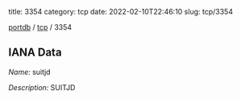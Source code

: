 title: 3354
category: tcp
date: 2022-02-10T22:46:10
slug: tcp/3354

[portdb](/) / [tcp](/category/tcp.html) / 3354


## IANA Data

_Name:_ suitjd

_Description:_ SUITJD

